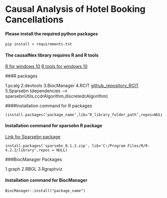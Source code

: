 # Causal Analysis of Hotel Booking Cancellations

#### Please install the required python packages

```
pip install > requirements.txt
```

#### The causalNex library requires R and R tools 

[R for windows 10]( https://cran.r-project.org/bin/windows/base/)
[R tools for windows 10](https://cran.r-project.org/bin/windows/Rtools/rtools42/rtools.html )

###R packages

1.pcalg
2.devtools
3.BiocManager
4.RCIT [github_repository_RCIT](https://github.com/Diviyan-Kalainathan/RCIT)
5.Sparsebn (dependencies --> sparsebnUtils,ccdrAlgorithm,discretedcAlgorithm)

####Installation command for R packages

```
(install.packages(‘package_name’,lib=’R_library_folder_path’,repos=NULL)
```

#### Installation command for sparsebn R package
[Link for Sparsebn package](http://cran.nexr.com/web/packages/sparsebn/index.html)

```
install.packages('sparsebn_0.1.2.zip', lib='C:/Program Files/R/R-4.2.2/library',repos = NULL)
```

###BiocManager Packages

1.graph
2.RBGL
3.Rgraphviz

#### Installation command for BiocManager

```
BiocManager::install("package_name")
```
